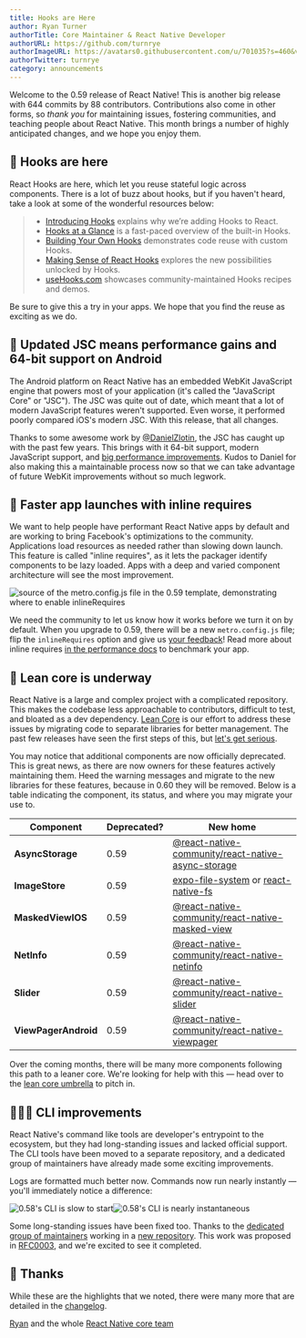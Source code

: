 ```yaml
---
title: Hooks are Here
author: Ryan Turner
authorTitle: Core Maintainer & React Native Developer
authorURL: https://github.com/turnrye
authorImageURL: https://avatars0.githubusercontent.com/u/701035?s=460&v=4
authorTwitter: turnrye
category: announcements
---
```


Welcome to the 0.59 release of React Native! This is another big release with 644 commits by 88 contributors. Contributions also come in other forms, so _thank you_ for maintaining issues, fostering communities, and teaching people about React Native. This month brings a number of highly anticipated changes, and we hope you enjoy them.

## 🎣 Hooks are here

React Hooks are here, which let you reuse stateful logic across components. There is a lot of buzz about hooks, but if you haven't heard, take a look at some of the wonderful resources below:

> * [Introducing Hooks](https://reactjs.org/docs/hooks-intro.html) explains why we’re adding Hooks to React.
> * [Hooks at a Glance](https://reactjs.org/docs/hooks-overview.html) is a fast-paced overview of the built-in Hooks.
> * [Building Your Own Hooks](https://reactjs.org/docs/hooks-custom.html) demonstrates code reuse with custom Hooks.
> * [Making Sense of React Hooks](https://medium.com/@dan_abramov/making-sense-of-react-hooks-fdbde8803889) explores the new possibilities unlocked by Hooks.
> * [useHooks.com](https://usehooks.com/) showcases community-maintained Hooks recipes and demos.

Be sure to give this a try in your apps. We hope that you find the reuse as exciting as we do.

## 📱 Updated JSC means performance gains and 64-bit support on Android

The Android platform on React Native has an embedded WebKit JavaScript engine that powers most of your application (it's called the "JavaScript Core" or "JSC"). The JSC was quite out of date, which meant that a lot of modern JavaScript features weren't supported. Even worse, it performed poorly compared iOS's modern JSC. With this release, that all changes.

Thanks to some awesome work by [@DanielZlotin](https://github.com/danielzlotin), the JSC has caught up with the past few years. This brings with it 64-bit support, modern JavaScript support, and [big performance improvements](https://github.com/react-native-community/jsc-android-buildscripts/tree/master/measure). Kudos to Daniel for also making this a maintainable process now so that we can take advantage of future WebKit improvements without so much legwork.

## 💨 Faster app launches with inline requires

We want to help people have performant React Native apps by default and are working to bring Facebook's optimizations to the community. Applications load resources as needed rather than slowing down launch. This feature is called "inline requires", as it lets the packager identify components to be lazy loaded. Apps with a deep and varied component architecture will see the most improvement.

![source of the `metro.config.js` file in the 0.59 template, demonstrating where to enable `inlineRequires`](/react-native/blog/assets/inline-requires.png)

We need the community to let us know how it works before we turn it on by default. When you upgrade to 0.59, there will be a new `metro.config.js` file; flip the `inlineRequires` option and give us [your feedback](https://twitter.com/hashtag/inline-requires)! Read more about inline requires [in the performance docs](https://facebook.github.io/react-native/docs/0.56/performance#inline-requires) to benchmark your app.

## 🚅 Lean core is underway

React Native is a large and complex project with a complicated repository. This makes the codebase less approachable to contributors, difficult to test, and bloated as a dev dependency. [Lean Core](https://github.com/react-native-community/discussions-and-proposals/issues/6) is our effort to address these issues by migrating code to separate libraries for better management. The past few releases have seen the first steps of this, but [let's get serious](https://www.youtube.com/watch?v=FMLKb4or8yg).

You may notice that additional components are now officially deprecated. This is great news, as there are now owners for these features actively maintaining them. Heed the warning messages and migrate to the new libraries for these features, because in 0.60 they will be removed. Below is a table indicating the component, its status, and where you may migrate your use to.

| Component            | Deprecated? | New home                                                                                                                                                 |
| -------------------- | ----------- | -------------------------------------------------------------------------------------------------------------------------------------------------------- |
| **AsyncStorage**     | 0.59        | [@react-native-community/react-native-async-storage](https://github.com/react-native-community/react-native-async-storage)                               |
| **ImageStore**       | 0.59        | [expo-file-system](https://github.com/expo/expo/tree/master/packages/expo-file-system) or [react-native-fs](https://github.com/itinance/react-native-fs) |
| **MaskedViewIOS**    | 0.59        | [@react-native-community/react-native-masked-view](https://github.com/react-native-community/react-native-masked-view)                                   |
| **NetInfo**          | 0.59        | [@react-native-community/react-native-netinfo](https://github.com/react-native-community/react-native-netinfo)                                           |
| **Slider**           | 0.59        | [@react-native-community/react-native-slider](https://github.com/react-native-community/react-native-slider)                                             |
| **ViewPagerAndroid** | 0.59        | [@react-native-community/react-native-viewpager](https://github.com/react-native-community/react-native-viewpager)                                       |

Over the coming months, there will be many more components following this path to a leaner core. We're looking for help with this &mdash; head over to the [lean core umbrella](https://github.com/facebook/react-native/issues/23313) to pitch in.

## 👩🏽‍💻 CLI improvements

React Native's command like tools are developer's entrypoint to the ecosystem, but they had long-standing issues and lacked official support. The CLI tools have been moved to a separate repository, and a dedicated group of maintainers have already made some exciting improvements.

Logs are formatted much better now. Commands now run nearly instantly &mdash; you'll immediately notice a difference:

![0.58's CLI is slow to start](/react-native/blog/assets/0.58-cli-speed.png)![0.58's CLI is nearly instantaneous](/react-native/blog/assets/0.59-cli-speed.png)

Some long-standing issues have been fixed too. Thanks to the [dedicated group of maintainers](https://blog.callstack.io/the-react-native-cli-has-a-new-home-79b63838f0e6) working in a [new repository](https://github.com/react-native-community/react-native-cli). This work was proposed in [RFC0003](https://github.com/react-native-community/discussions-and-proposals/blob/master/proposals/0003-Extracted-Command-Line-Tools.md), and we're excited to see it completed.

## 🤗 Thanks

While these are the highlights that we noted, there were many more that are detailed in the [changelog](https://github.com/react-native-community/react-native-releases/blob/master/CHANGELOG.md).

[Ryan](https://github.com/turnrye) and the whole [React Native core team](https://twitter.com/reactnative)
